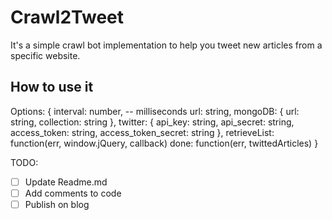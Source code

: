 Crawl2Tweet
===========

It's a simple crawl bot implementation to help you tweet new articles from a specific website.

How to use it
-------------

Options:
{
  interval: number, -- milliseconds
  url: string,
  mongoDB: {
    url: string,
    collection: string
  },
  twitter: {
    api_key: string,
    api_secret: string,
    access_token: string,
    access_token_secret: string
  },
  retrieveList: function(err, window.jQuery, callback)
  done: function(err, twittedArticles)
}

TODO:
- [ ] Update Readme.md
- [ ] Add comments to code
- [ ] Publish on blog
